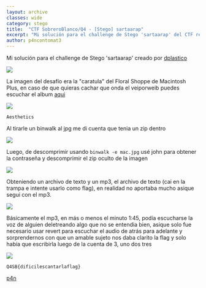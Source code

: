 ```yaml
---
layout: archive
classes: wide
category: stego
title:  "CTF SobreroBlanco/Q4 - [Stego] sartaarap"
excerpt: "Mi solución para el challenge de Stego 'sartaarap' del CTF realizado por Sombrero Blanco y Q4"
author: p4ncontomat3
---
```

Mi solución para el challenge de Stego 'sartaarap' creado por [dplastico](https://dplastico.me) 

![](https://uroven4.github.io/assets/images/content/Q4SB/sartaarap/desc_sartaarap.jpg)

La imagen del desafío era la "caratula" del Floral Shoppe de Macintosh Plus, en caso de que quieras cachar que onda el veiporweib puedes escuchar el album [aqui](https://vektroid.bandcamp.com/album/floral-shoppe)

![](https://uroven4.github.io/assets/images/content/Q4SB/sartaarap/image_sartaarap.jpg)

`Aesthetics`

Al tirarle un binwalk al jpg me di cuenta que tenia un zip dentro

![](https://uroven4.github.io/assets/images/content/Q4SB/sartaarap/binwalk_sartaarap.jpg)

Luego, de descomprimir usando `binwalk -e mac.jpg` usé john para obtener la contraseña y descomprimir el zip oculto de la imagen

![](https://uroven4.github.io/assets/images/content/Q4SB/sartaarap/extract_sartaarap.jpg)

Obteniendo un archivo de texto y un mp3, el archivo de texto (cai en la trampa e intente usarlo como flag), en realidad no aportaba mucho asique segui con el mp3.

![](https://uroven4.github.io/assets/images/content/Q4SB/sartaarap/files_sartaarap.jpg)

Básicamente el mp3, en más o menos el minuto 1:45, podía escucharse la voz de alguien deletreando algo que no se entendia bien, asique solo fue necesario usar revert para escuchar el audio de atrás para adelante y sorprendernos con que un amable sujeto nos daba clarito la flag y solo había que escribirla luego de la cuenta de 3, uno dos tres 

![](https://uroven4.github.io/assets/images/content/Q4SB/sartaarap/audio_sartaarap.jpg)

`Q4SB{dificilescantarlaflag}`


[p4n](https://www.hackthebox.eu/home/users/profile/140674)